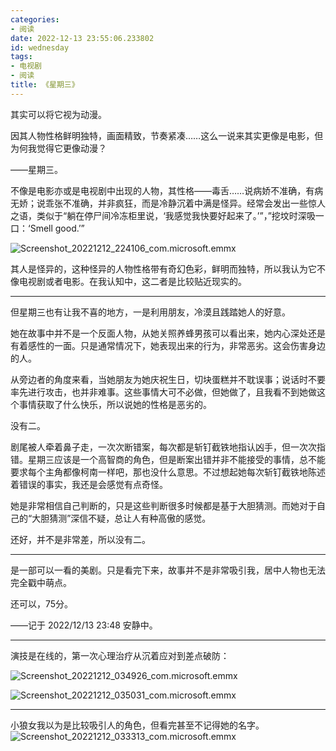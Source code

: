```yaml
---
categories:
- 阅读
date: 2022-12-13 23:55:06.233802
id: wednesday
tags:
- 电视剧
- 阅读
title: 《星期三》
---
```


其实可以将它视为动漫。

因其人物性格鲜明独特，画面精致，节奏紧凑……这么一说来其实更像是电影，但为何我觉得它更像动漫？

——星期三。

不像是电影亦或是电视剧中出现的人物，其性格——毒舌……说病娇不准确，有病无娇；说乖张不准确，并非疯狂，而是冷静沉着中满是怪异。经常会发出一些惊人之语，类似于“躺在停尸间冷冻柜里说，‘我感觉我快要好起来了。’”，”挖坟时深吸一口：‘Smell good.’”

![Screenshot_20221212_224106_com.microsoft.emmx](https://static.vksir.zone/img/Screenshot_20221212_224106_com.microsoft.emmx.jpg)

<!-- more -->

其人是怪异的，这种怪异的人物性格带有奇幻色彩，鲜明而独特，所以我认为它不像电视剧或者电影。在我认知中，这二者是比较贴近现实的。

---

但星期三也有让我不喜的地方，一是利用朋友，冷漠且践踏她人的好意。

她在故事中并不是一个反面人物，从她关照养蜂男孩可以看出来，她内心深处还是有着感性的一面。只是通常情况下，她表现出来的行为，非常恶劣。这会伤害身边的人。

从旁边者的角度来看，当她朋友为她庆祝生日，切块蛋糕并不耽误事；说话时不要率先进行攻击，也并非难事。这些事情大可不必做，但她做了，且我看不到她做这个事情获取了什么快乐，所以说她的性格是恶劣的。

没有二。

剧尾被人牵着鼻子走，一次次断错案，每次都是斩钉截铁地指认凶手，但一次次指错。星期三应该是一个高智商的角色，但是断案出错并非不能接受的事情，总不能要求每个主角都像柯南一样吧，那也没什么意思。不过想起她每次斩钉截铁地陈述着错误的事实，我还是会感觉有点奇怪。

她是非常相信自己判断的，只是这些判断很多时候都是基于大胆猜测。而她对于自己的“大胆猜测”深信不疑，总让人有种高傲的感觉。

还好，并不是非常差，所以没有二。

---

是一部可以一看的美剧。只是看完下来，故事并不是非常吸引我，居中人物也无法完全戳中萌点。

还可以，75分。

——记于 2022/12/13 23:48 安静中。

---

演技是在线的，第一次心理治疗从沉着应对到差点破防：

![Screenshot_20221212_034926_com.microsoft.emmx](https://static.vksir.zone/img/Screenshot_20221212_034926_com.microsoft.emmx.jpg)

![Screenshot_20221212_035031_com.microsoft.emmx](https://static.vksir.zone/img/Screenshot_20221212_035031_com.microsoft.emmx.jpg)

---

小狼女我以为是比较吸引人的角色，但看完甚至不记得她的名字。![Screenshot_20221212_033313_com.microsoft.emmx](https://static.vksir.zone/img/Screenshot_20221212_033313_com.microsoft.emmx.jpg)
